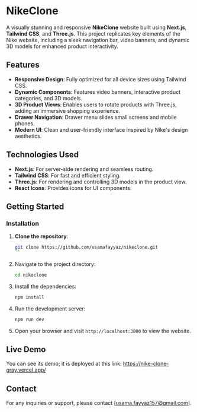 # NikeClone

A visually stunning and responsive **NikeClone** website built using **Next.js**, **Tailwind CSS**, and **Three.js**. This project replicates key elements of the Nike website, including a sleek navigation bar, video banners, and dynamic 3D models for enhanced product interactivity.

## Features

- **Responsive Design**: Fully optimized for all device sizes using Tailwind CSS.
- **Dynamic Components**: Features video banners, interactive product categories, and 3D models.
- **3D Product Views**: Enables users to rotate products with Three.js, adding an immersive shopping experience.
- **Drawer Navigation**: Drawer menu slides small screens and mobile phones.
- **Modern UI**: Clean and user-friendly interface inspired by Nike's design aesthetics.

## Technologies Used

- **Next.js**: For server-side rendering and seamless routing.
- **Tailwind CSS**: For fast and efficient styling.
- **Three.js**: For rendering and controlling 3D models in the product view.
- **React Icons**: Provides icons for UI components.

## Getting Started

### Installation

1. **Clone the repository**:
   ```bash
   git clone https://github.com/usamafayyaz/nikeclone.git
   ``
2. Navigate to the project directory:

   ```bash
   cd nikeclone
   ```

3. Install the dependencies:

   ```bash
   npm install
   ```

4. Run the development server:

   ```bash
   npm run dev
   ```

5. Open your browser and visit `http://localhost:3000` to view the website.

## Live Demo

You can see its demo; it is deployed at this link:
https://nike-clone-gray.vercel.app/

## Contact

For any inquiries or support, please contact [usama.fayyaz157@gmail.com].
